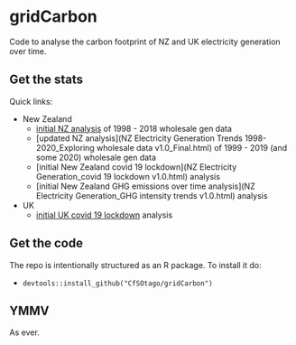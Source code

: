 # gridCarbon
Code to analyse the carbon footprint of NZ and UK electricity generation over time.

## Get the stats

Quick links:

 * New Zealand
   * [initial NZ analysis](nzElecGenTrends.html) of 1998 - 2018 wholesale gen data
   * [updated NZ analysis](NZ Electricity Generation Trends 1998-2020_Exploring wholesale data v1.0_Final.html) of 1999 - 2019 (and some 2020) wholesale gen data
   * [initial New Zealand covid 19 lockdown](NZ Electricity Generation_covid 19 lockdown v1.0.html) analysis
   * [initial New Zealand GHG emissions over time analysis](NZ Electricity Generation_GHG intensity trends v1.0.html) analysis
 * UK
   * [initial UK covid 19 lockdown](covidLockdown_UK.html) analysis

## Get the code

The repo is intentionally structured as an R package. To install it do:

 * `devtools::install_github("CfSOtago/gridCarbon")`

## YMMV

As ever.

